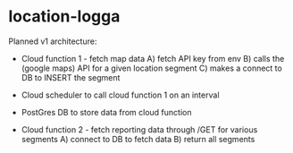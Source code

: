 # location-logga


Planned v1 architecture:

- Cloud function 1 - fetch map data
  A) fetch API key from env
  B) calls the (google maps) API for a given location segment
  C) makes a connect to DB to INSERT the segment


- Cloud scheduler to call cloud function 1 on an interval
- PostGres DB to store data from cloud function
- Cloud function 2 - fetch reporting data through /GET for various segments 
  A) connect to DB to fetch data
  B) return all segments


  


